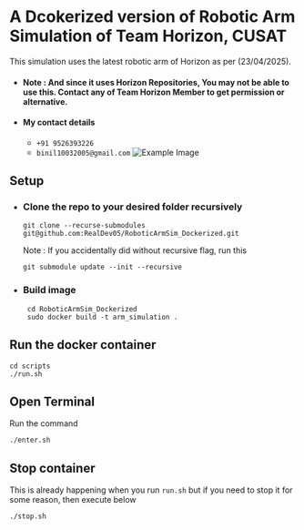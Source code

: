 # A Dcokerized version of Robotic Arm Simulation of Team Horizon, CUSAT
This simulation uses the latest robotic arm of Horizon as per (23/04/2025). 
- #### Note : And since it uses Horizon Repositories, You may not be able to use this. Contact any of Team Horizon Member to get permission or alternative.
- #### My contact details
  - ```+91 9526393226```
  - ```binil10032005@gmail.com```
![Example Image](/blob/[branch]/image.jpg?raw=true)
## Setup
- ### Clone the repo to your desired folder recursively
  ```shell
  git clone --recurse-submodules git@github.com:RealDev05/RoboticArmSim_Dockerized.git
  ```
  Note : If you accidentally did without recursive flag, run this
  ```shell
  git submodule update --init --recursive
  ```
- ### Build image
  ```shell
   cd RoboticArmSim_Dockerized
   sudo docker build -t arm_simulation .
  ```
## Run the docker container
```shell
cd scripts
./run.sh
```
## Open Terminal
Run the command 
```shell
./enter.sh
```
## Stop container
This is already happening when you run ```run.sh``` but if you need to stop it for some reason, then execute below
```shell
./stop.sh
```
